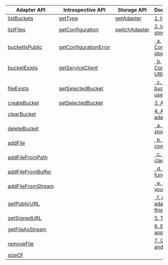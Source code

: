 
|Adapter API | Introspective API | Storage API | Documentation | 
| --- | --- | --- | --- |
[listBuckets](README.md#listbuckets)|                                  [getType](README.md#gettype)|             [getAdapter](README.md#getadapter)|       [1. How it works](README.md#how-it-works)|
[listFiles](README.md#listfiles)|           [getConfiguration](README.md#getconfiguration)|[switchAdapter](README.md#switchadapter)|[2. Instantiate a storage](README.md#instantiate-a-storage)|
[bucketIsPublic](README.md#bucketispublic)| [getConfigurationError](README.md#getconfigurationerror)||[&nbsp; a. Configuration object](README.md#configuration-object)|
[bucketExists](README.md#bucketexists)|    [getServiceClient](README.md#getserviceclient)||[&nbsp; b. Configuration URL](README.md#configuration-url)|
[fileExists](README.md#fileexists)|         [getSelectedBucket](README.md#getselectedbucket)||[&nbsp; c. How bucketName is used](README.md#how-bucketname-is-used)|
[createBucket](README.md#createbucket)|     [setSelectedBucket](README.md#setselectedbucket)||[3. Adapters](README.md#adapters)|
[clearBucket](README.md#clearbucket)| ||[4. Adding an adapter](README.md#adding-an-adapter)|
[deleteBucket](README.md#deletebucket)| ||[&nbsp; a. Add your storage type](README.md#add-your-storage-type)|
[addFile](README.md#addfile)| ||[&nbsp; b. Define your configuration](README.md#define-your-configuration)|
[addFileFromPath](README.md#addfilefrompath)| ||[&nbsp; c. Adapter class](README.md#adapter-class)|
[addFileFromBuffer](README.md#addfilefrombuffer)| ||[&nbsp; d. Adapter function](README.md#adapter-function)|
[addFileFromStream](README.md#addfilefromstream)| ||[&nbsp; e. Register your adapter](README.md#register-your-adapter)|
[getPublicURL](README.md#getpublicurl)| ||[&nbsp; f. Adding your adapter code to this package](README.md#adding-your-adapter-code-to-this-package)|
[getSignedURL](README.md#getsignedurl)| ||[5. Tests](README.md#tests)|
[getFileAsStream](README.md#getfileasstream)| ||[6. Example application](README.md#example-application)|
[removeFile](README.md#removefile)| ||[7. Questions and requests](README.md#questions-and-requests)|
[sizeOf](README.md#sizeof)| |||


<!--

[listBuckets](README.md#listbuckets)|           
[listFiles](README.md#listfiles)|           
[bucketIsPublic](README.md#bucketispublic)| 
[bucketExists](README.md#bucketexists)|     
[fileExists](README.md#fileexists)|         
[createBucket](README.md#createbucket)|     
[clearBucket](README.md#clearbucket)| 
[deleteBucket](README.md#deletebucket)| 
[addFile](README.md#addfile)| 
[addFileFromPath](README.md#addfilefrompath)| 
[addFileFromBuffer](README.md#addfilefrombuffer)| 
[addFileFromStream](README.md#addfilefromstream)| 
[getPublicURL](README.md#getpublicurl)| 
[getSignedURL](README.md#getsignedurl)| 
[getFileAsStream](README.md#getfileasstream)| 
[removeFile](README.md#removefile)| 
[sizeOf](README.md#sizeof)| 




[getType](README.md#gettype)|         
[getConfiguration](README.md#getconfiguration)|
[getConfigurationError](README.md#getconfigurationerror)|
[getServiceClient](README.md#getserviceclient)|
[getSelectedBucket](README.md#getselectedbucket)|
[setSelectedBucket](README.md#setselectedbucket)|
|
|
|
|
|
|
|
|
|
|
|

[getAdapter](README.md#getadapter)|
[switchAdapter](README.md#switchadapter)|
|
|
|
|
|
|
|
|
|
|
|
|
|
|
|


[1. How it works](README.md#how-it-works)|
[2. Instantiate a storage](README.md#instantiate-a-storage)|
[&nbsp; a. Configuration object](README.md#configuration-object)|
[&nbsp; b. Configuration URL](README.md#configuration-url)|
[&nbsp; c. How bucketName is used](README.md#how-bucketname-is-used)|
[3. Adapters](README.md#adapters)|
[4. Adding an adapter](README.md#adding-an-adapter)|
[&nbsp; a. Add your storage type](README.md#add-your-storage-type)|
[&nbsp; b. Define your configuration](README.md#define-your-configuration)|
[&nbsp; c. Adapter class](README.md#adapter-class)|
[&nbsp; d. Adapter function](README.md#adapter-function)|
[&nbsp; e.Register your adapter](README.md#register-your-adapter)|
[&nbsp; f. Adding your adapter code to this package](README.md#adding-your-adapter-code-to-this-package)|
[5. Tests](README.md#tests)|
[6. Example application](README.md#example-application)|
[7. Questions and requests](README.md#questions-and-requests)|
|



     
//-->
 
 
 
